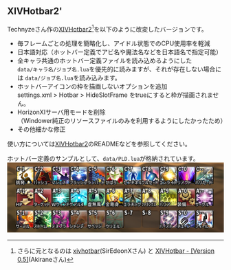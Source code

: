 ## XIVHotbar2'

Technyzeさん作の[XIVHotbar2](https://github.com/Technyze/XIVHotbar2)[^1]を以下のように改変したバージョンです。

- 毎フレームごとの処理を簡略化し、アイドル状態でのCPU使用率を軽減
- 日本語対応（ホットバー定義でアビ名や魔法名などを日本語名で指定可能）
- 全キャラ共通のホットバー定義ファイルを読み込めるようにした  
`data/キャラ名/ジョブ名.lua`を優先的に読みますが、それが存在しない場合には `data/ジョブ名.lua`を読み込みます。
- ホットバーアイコンの枠を描画しないオプションを追加  
settings.xml > Hotbar > HideSlotFrame をtrueにすると枠が描画されません。
- HorizonXIサーバ用モードを削除  
（Windower純正のリソースファイルのみを利用するようにしたかったため）
- その他細かな修正

使い方については[XIVHotbar2](https://github.com/Technyze/XIVHotbar2)のREADMEなどを参照してください。

ホットバー定義のサンプルとして、`data/PLD.lua`が格納されています。
![サンプルのPLD.luaを利用した場合の表示例](images/readme/hotbar_sample.png)

[^1]: さらに元となるのは [xivhotbar](https://github.com/SirEdeonX/FFXIAddons/tree/master/xivhotbar)(SirEdeonXさん) と [XIVHotbar - \[Version 0.5\]](https://github.com/Akirane/XIVHotbar)(Akiraneさん)
